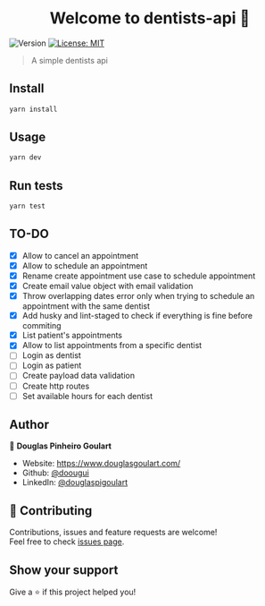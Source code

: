 <h1 align="center">Welcome to dentists-api 👋</h1>
<p>
  <img alt="Version" src="https://img.shields.io/badge/version-1.0.0-blue.svg?cacheSeconds=2592000" />
  <a href="#" target="_blank">
    <img alt="License: MIT" src="https://img.shields.io/badge/License-MIT-yellow.svg" />
  </a>
</p>

> A simple dentists api

## Install

```sh
yarn install
```

## Usage

```sh
yarn dev
```

## Run tests

```sh
yarn test
```

## TO-DO

- [x] Allow to cancel an appointment
- [x] Allow to schedule an appointment
- [x] Rename create appointment use case to schedule appointment
- [x] Create email value object with email validation
- [x] Throw overlapping dates error only when trying to schedule an appointment with the same dentist
- [x] Add husky and lint-staged to check if everything is fine before commiting
- [x] List patient's appointments
- [x] Allow to list appointments from a specific dentist
- [ ] Login as dentist
- [ ] Login as patient
- [ ] Create payload data validation
- [ ] Create http routes
- [ ] Set available hours for each dentist

## Author

👤 **Douglas Pinheiro Goulart**

* Website: https://www.douglasgoulart.com/
* Github: [@doougui](https://github.com/doougui)
* LinkedIn: [@douglaspigoulart](https://linkedin.com/in/douglaspigoulart)

## 🤝 Contributing

Contributions, issues and feature requests are welcome!<br />Feel free to check [issues page](https://github.com/doougui/dentists-api/issues).

## Show your support

Give a ⭐️ if this project helped you!
